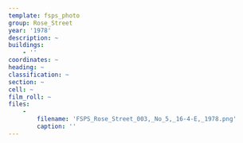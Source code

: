 ```yaml
---
template: fsps_photo
group: Rose_Street
year: '1978'
description: ~
buildings:
    - ''
coordinates: ~
heading: ~
classification: ~
section: ~
cell: ~
film_roll: ~
files:
    -
        filename: 'FSPS_Rose_Street_003,_No_5,_16-4-E,_1978.png'
        caption: ''
---
```

